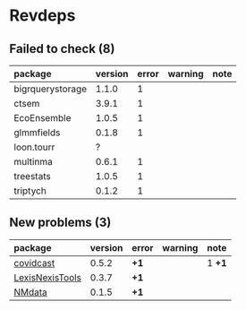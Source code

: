 # Revdeps

## Failed to check (8)

|package          |version |error |warning |note |
|:----------------|:-------|:-----|:-------|:----|
|bigrquerystorage |1.1.0   |1     |        |     |
|ctsem            |3.9.1   |1     |        |     |
|EcoEnsemble      |1.0.5   |1     |        |     |
|glmmfields       |0.1.8   |1     |        |     |
|loon.tourr       |?       |      |        |     |
|multinma         |0.6.1   |1     |        |     |
|treestats        |1.0.5   |1     |        |     |
|triptych         |0.1.2   |1     |        |     |

## New problems (3)

|package         |version |error  |warning |note     |
|:---------------|:-------|:------|:-------|:--------|
|[covidcast](problems.md#covidcast)|0.5.2   |__+1__ |        |1 __+1__ |
|[LexisNexisTools](problems.md#lexisnexistools)|0.3.7   |__+1__ |        |         |
|[NMdata](problems.md#nmdata)|0.1.5   |__+1__ |        |         |

